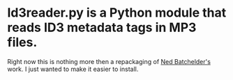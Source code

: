 Id3reader.py is a Python module that reads ID3 metadata tags in MP3 files.
==========================================================================

Right now this is nothing more then a repackaging of [Ned Batchelder's](http://nedbatchelder.com/code/modules/id3reader.html "Ned Batchelder") work. I just wanted to make it easier to install. 